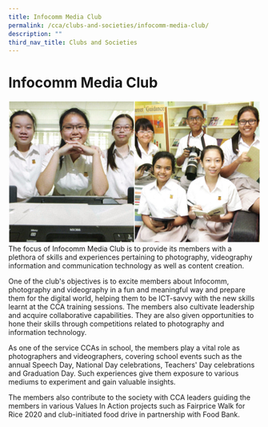 ```yaml
---
title: Infocomm Media Club
permalink: /cca/clubs-and-societies/infocomm-media-club/
description: ""
third_nav_title: Clubs and Societies
---
```

Infocomm Media Club
===================

![Infocomm Media Club](/images/Infocomm.jpg)
The focus of Infocomm Media Club is to provide its members with a plethora of skills and experiences pertaining to photography, videography information and communication technology as well as content creation.  
  
One of the club's objectives is to excite members about Infocomm,  photography and videography in a fun and meaningful way and prepare them for the digital world, helping them to be ICT-savvy with the new skills learnt at the CCA training sessions. The members also cultivate leadership and acquire collaborative capabilities. They are also given opportunities to hone their skills through competitions related to photography and information technology.  

As one of the service CCAs in school, the members play a vital role as photographers and videographers, covering school events such as the annual Speech Day, National Day celebrations, Teachers' Day celebrations and Graduation Day. Such experiences give them exposure to various mediums to experiment and gain valuable insights.

  

The members also contribute to the society with CCA leaders guiding the members in various Values In Action projects such as Fairprice Walk for Rice 2020 and club-initiated food drive in partnership with Food Bank.

  

